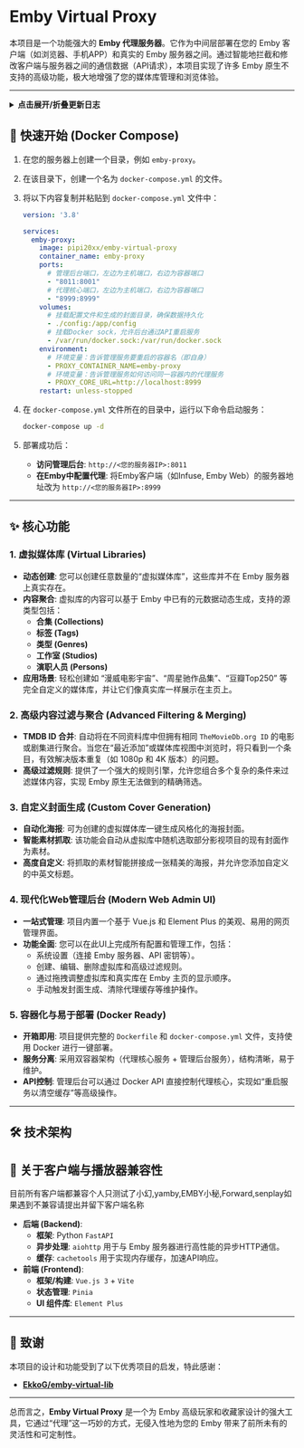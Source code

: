 # Emby Virtual Proxy

本项目是一个功能强大的 **Emby 代理服务器**。它作为中间层部署在您的 Emby 客户端（如浏览器、手机APP）和真实的 Emby 服务器之间。通过智能地拦截和修改客户端与服务器之间的通信数据（API请求），本项目实现了许多 Emby 原生不支持的高级功能，极大地增强了您的媒体库管理和浏览体验。

---

<details>
<summary><strong>点击展开/折叠更新日志</strong></summary>

---

### 🚀 [1.3.3] - 2025-08-16
- **重构**:
    - **移除访问控制**: 删除了之前版本中添加的密码保护和 API 密钥白名单功能。此功能与项目核心目标（增强媒体库管理）关联不大，且增加了不必要的复杂性。
        - **前端**: 从系统设置页面移除了相关配置项。
        - **后端**: 删除了 `handler_auth.py` 认证模块，并更新了 `proxy_server.py` 和 `models.py` 以移除所有相关逻辑和配置。

---

### 🚀 [1.3.2] - 2025-08-16
- **新功能**:
    - **新增访问控制**: 为整个代理服务增加了可选的密码保护和 API 密钥白名单功能。
        - **密码保护**: 可在配置文件中设置密码，启用后，通过浏览器访问将需要输入密码进行验证。
        - **API密钥白名单**: 可在配置文件中设置一组受信的 Emby API 密钥，只有使用这些密钥的客户端（如 Infuse, Jellyfin APP等）才能访问，增强了安全性。
        - **IP信任机制**: 客户端通过验证后，其 IP 地址将被临时信任24小时，避免了重复验证。
- **修复**: 彻底解决了因多种原因导致的视频播放和字幕加载失败问题，大幅提升了代理的稳定性和兼容性。
    - **健壮性**: 移除了实验性的 `PlaybackInfo` 拦截逻辑。该逻辑在处理部分客户端或 Emby 版本时不够稳定，是导致播放失败的潜在原因之一。现在代理将直接、可靠地转发所有播放信令。
    - **兼容性**: 解决了因 Emby 服务端启用 Brotli 压缩而代理服务器缺少相应解码支持的问题。通过在项目中添加 `Brotli` 依赖库，确保能正确处理各类压缩数据，消除了由此引发的 `502 Bad Gateway` 错误。

---

###  [1.3.1] - 2025-08-11
- **修复**: 解决了更新已有封面的虚拟库（如修改高级筛选器）后，会导致封面信息丢失的问题。现在，在保存虚拟库设置时，程序会正确保留其 `ImageTag`。
- **修复**: 解决了启用“TMDB ID合并”功能时，因错误地在分页后的部分数据上执行合并而导致项目总数计算不正确的问题。现在，程序会先获取所有相关项目，在完整数据集上执行合并后，再进行分页，确保了项目总数的准确性。

---

### 🏗️ [1.3.0] - 2025-08-10
- **架构升级**:
    - **部署模式简化**: 将原有的 `admin` 和 `proxy` 双容器架构，重构为使用 `supervisor` 管理的单容器架构。
    - **简化部署**: 更新了 `docker-compose.yml`，现在只需管理单个服务，部署和维护流程更简单。
    - **文档同步**: 同步更新了 `README.md` 中的快速开始指南，以匹配新的单容器部署模式。
- **新功能**:
    - **一键清空封面**: 在“系统设置”中新增“清空所有本地封面”功能，方便用户一键删除所有已生成的封面并重置状态。

---

### ✨ [1.2.0] - 2025-08-10
- **新功能**:
    - **多种封面样式**: 手动生成封面时，现在可以在三种不同的内置样式（一种多图、两种单图）中自由选择。
    - **全局默认样式**: 在“系统设置”中新增了“自动生成封面默认样式”选项，用于控制自动触发的封面生成所使用的样式，并会持久化保存。
- **修复与优化**:
    - **修复封面生成器**: 解决了单图样式因参数不匹配而无法生成的问题，确保所有样式都能正常工作。
    - **优化UI/UX**:
        - 修复了亮色模式下“夜间模式”切换按钮几乎不可见的问题。
        - 在封面生成弹窗中增加了必要的操作说明，优化了用户体验。
        - 将UI中的“收藏夹”统一修正为“合集”，使其更符合 Emby/Jellyfin 的通用术语。

---

### 🚀 [1.1.0] - 2025-08-10
- **增强兼容性**:
    - **新增非标准客户端兼容模式**: 针对部分行为特殊的第三方播放器（如某些版本的网易爆米花、Infuse 等），增加了后备处理方案。现在，即使客户端不按标准流程请求媒体库，也能正确识别并展示虚拟库。
    - **统一认证头转发**: 全面审查并统一了所有API处理器的请求头转发逻辑，确保 `X-Emby-Token` 等关键认证信息在所有情况下都能被正确传递，彻底解决 `401 Unauthorized` 错误。
- **修复**:
    - **修正 `/Items/Latest` 响应格式**: 修复了“最近添加”接口返回的数据被错误包装在JSON对象中的问题。现在接口会直接返回客户端预期的JSON数组，解决了部分客户端无法加载首页最新项目的错误。

---

### 🎉 [1.0.0] - 2025-08-09
- **项目首次发布**: 部署 Emby Virtual Proxy 初始版本。
- **核心功能**:
    - 实现虚拟媒体库、高级内容过滤与聚合。
    - 支持为虚拟库自动生成风格化封面。
- **管理后台**: 提供基于 Vue.js 的现代化 Web UI 用于全部功能配置。
- **容器化**: 支持通过 Docker 和 Docker Compose 进行快速、一键式部署。

---

</details>

## 🚀 快速开始 (Docker Compose)

1.  在您的服务器上创建一个目录，例如 `emby-proxy`。
2.  在该目录下，创建一个名为 `docker-compose.yml` 的文件。
3.  将以下内容复制并粘贴到 `docker-compose.yml` 文件中：

    ```yaml
    version: '3.8'

    services:
      emby-proxy:
        image: pipi20xx/emby-virtual-proxy
        container_name: emby-proxy
        ports:
          # 管理后台端口，左边为主机端口，右边为容器端口
          - "8011:8001"
          # 代理核心端口，左边为主机端口，右边为容器端口
          - "8999:8999"
        volumes:
          # 挂载配置文件和生成的封面目录，确保数据持久化
          - ./config:/app/config
          # 挂载Docker sock，允许后台通过API重启服务
          - /var/run/docker.sock:/var/run/docker.sock
        environment:
          # 环境变量：告诉管理服务要重启的容器名（即自身）
          - PROXY_CONTAINER_NAME=emby-proxy
          # 环境变量：告诉管理服务如何访问同一容器内的代理服务
          - PROXY_CORE_URL=http://localhost:8999
        restart: unless-stopped
    ```

4.  在 `docker-compose.yml` 文件所在的目录中，运行以下命令启动服务：
    ```bash
    docker-compose up -d
    ```

5.  部署成功后：
    - **访问管理后台**: `http://<您的服务器IP>:8011`
    - **在Emby中配置代理**: 将Emby客户端（如Infuse, Emby Web）的服务器地址改为 `http://<您的服务器IP>:8999`

---

## ✨ 核心功能

### 1. 虚拟媒体库 (Virtual Libraries)
- **动态创建**: 您可以创建任意数量的“虚拟媒体库”，这些库并不在 Emby 服务器上真实存在。
- **内容聚合**: 虚拟库的内容可以基于 Emby 中已有的元数据动态生成，支持的源类型包括：
    - **合集 (Collections)**
    - **标签 (Tags)**
    - **类型 (Genres)**
    - **工作室 (Studios)**
    - **演职人员 (Persons)**
- **应用场景**: 轻松创建如 “漫威电影宇宙”、“周星驰作品集”、“豆瓣Top250” 等完全自定义的媒体库，并让它们像真实库一样展示在主页上。

### 2. 高级内容过滤与聚合 (Advanced Filtering & Merging)
- **TMDB ID 合并**: 自动将在不同资料库中但拥有相同 `TheMovieDb.org ID` 的电影或剧集进行聚合。当您在“最近添加”或媒体库视图中浏览时，将只看到一个条目，有效解决版本重复（如 1080p 和 4K 版本）的问题。
- **高级过滤规则**: 提供了一个强大的规则引擎，允许您组合多个复杂的条件来过滤媒体内容，实现 Emby 原生无法做到的精确筛选。

### 3. 自定义封面生成 (Custom Cover Generation)
- **自动化海报**: 可为创建的虚拟媒体库一键生成风格化的海报封面。
- **智能素材抓取**: 该功能会自动从虚拟库中随机选取部分影视项目的现有封面作为素材。
- **高度自定义**: 将抓取的素材智能拼接成一张精美的海报，并允许您添加自定义的中英文标题。

### 4. 现代化Web管理后台 (Modern Web Admin UI)
- **一站式管理**: 项目内置一个基于 Vue.js 和 Element Plus 的美观、易用的网页管理界面。
- **功能全面**: 您可以在此UI上完成所有配置和管理工作，包括：
    - 系统设置（连接 Emby 服务器、API 密钥等）。
    - 创建、编辑、删除虚拟库和高级过滤规则。
    - 通过拖拽调整虚拟库和真实库在 Emby 主页的显示顺序。
    - 手动触发封面生成、清除代理缓存等维护操作。

### 5. 容器化与易于部署 (Docker Ready)
- **开箱即用**: 项目提供完整的 `Dockerfile` 和 `docker-compose.yml` 文件，支持使用 Docker 进行一键部署。
- **服务分离**: 采用双容器架构（代理核心服务 + 管理后台服务），结构清晰，易于维护。
- **API控制**: 管理后台可以通过 Docker API 直接控制代理核心，实现如“重启服务以清空缓存”等高级操作。

---

## 🛠️ 技术架构

## 📱 关于客户端与播放器兼容性

目前所有客户端都兼容个人只测试了小幻,yamby,EMBY小秘,Forward,senplay如果遇到不兼容请提出并留下客户端名称

- **后端 (Backend)**:
    - **框架**: Python `FastAPI`
    - **异步处理**: `aiohttp` 用于与 Emby 服务器进行高性能的异步HTTP通信。
    - **缓存**: `cachetools` 用于实现内存缓存，加速API响应。
- **前端 (Frontend)**:
    - **框架/构建**: `Vue.js 3` + `Vite`
    - **状态管理**: `Pinia`
    - **UI 组件库**: `Element Plus`

---

## 🙏 致谢

本项目的设计和功能受到了以下优秀项目的启发，特此感谢：

- **[EkkoG/emby-virtual-lib](https://github.com/EkkoG/emby-virtual-lib)**

---

总而言之，**Emby Virtual Proxy** 是一个为 Emby 高级玩家和收藏家设计的强大工具，它通过“代理”这一巧妙的方式，无侵入性地为您的 Emby 带来了前所未有的灵活性和可定制性。
